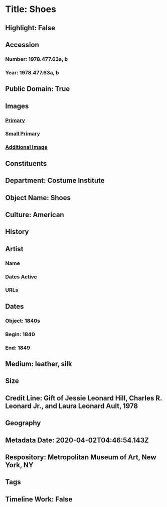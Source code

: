 # Title: Shoes
## Highlight: False
## Accession
### Number: 1978.477.63a, b
### Year: 1978.477.63a, b
## Public Domain: True
## Images
### [Primary](https://images.metmuseum.org/CRDImages/ci/original/1978.477.63ab_F.jpg)
### [Small Primary](https://images.metmuseum.org/CRDImages/ci/web-large/1978.477.63ab_F.jpg)
### [Additional Image](https://images.metmuseum.org/CRDImages/ci/original/1978.477.63ab_B.jpg)
## Constituents
## Department: Costume Institute
## Object Name: Shoes
## Culture: American
## History
## Artist
### Name
### Dates Active
### URLs
## Dates
### Object: 1840s
### Begin: 1840
### End: 1849
## Medium: leather, silk
## Size
## Credit Line: Gift of Jessie Leonard Hill, Charles R. Leonard Jr., and Laura Leonard Ault, 1978
## Geography
## Metadata Date: 2020-04-02T04:46:54.143Z
## Respository: Metropolitan Museum of Art, New York, NY
## Tags
## Timeline Work: False